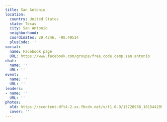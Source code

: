 ```yaml
---
title: San Antonio
location:
  country: United States
  state: Texas
  city: San Antonio
  neighborhood: 
  coordinates: 29.4246, -98.49514
  plusCode: ''
social:
  name: Facebook page
  URL: https://www.facebook.com/groups/free.code.camp.san.antonio
chat:
  name: ''
  URL: ''
event:
  name: ''
  URL: ''
leaders:
- name: ''
  URL: ''
photos:
  old: https://scontent-dft4-2.xx.fbcdn.net/v/t1.0-9/13728938_10154429966035955_379352092008266264_n.jpg?oh=696ab745246d163259410fdbb3c5fb00&oe=5997BE56
  cover: ''
---
```


